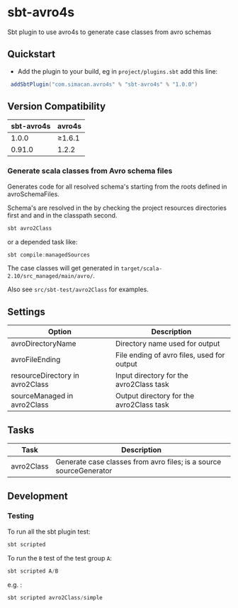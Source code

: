 # sbt-avro4s

Sbt plugin to use avro4s to generate case classes from avro schemas

## Quickstart

* Add the plugin to your build, eg in `project/plugins.sbt` add this line:

```scala
 addSbtPlugin("com.simacan.avro4s" % "sbt-avro4s" % "1.0.0")
```

## Version Compatibility

 sbt-avro4s | avro4s
 ---------- | -------
 1.0.0     | ≥1.6.1
 0.91.0     | 1.2.2

### Generate scala classes from Avro schema files

Generates code for all resolved schema's starting from the roots defined in avroSchemaFiles.

Schema's are resolved in the by checking the project resources directories first and 
and in the classpath second.

```scala
sbt avro2Class
```

or a depended task like:

```scala
sbt compile:managedSources
```


The case classes will get generated in `target/scala-2.10/src_managed/main/avro/`.

Also see `src/sbt-test/avro2Class` for examples.

## Settings

Option                                  | Description
----------------------------------------|----------------------------------------
avroDirectoryName                       | Directory name used for output
avroFileEnding                          | File ending of avro files, used for output
resourceDirectory in avro2Class         | Input directory for the avro2Class task
sourceManaged in avro2Class             | Output directory for the avro2Class task

## Tasks

Task                                    | Description
----------------------------------------|----------------------------------------
avro2Class                              | Generate case classes from avro files; is a source sourceGenerator

## Development

### Testing

To run all the sbt plugin test:
```scala
sbt scripted
```

To run the `B` test of the test group `A`:
```scala
sbt scripted A/B
```

e.g. :
```scala
sbt scripted avro2Class/simple
```

